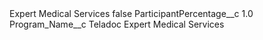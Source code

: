 <?xml version="1.0" encoding="UTF-8"?>
<CustomMetadata xmlns="http://soap.sforce.com/2006/04/metadata" xmlns:xsi="http://www.w3.org/2001/XMLSchema-instance" xmlns:xsd="http://www.w3.org/2001/XMLSchema">
    <label>Expert Medical Services</label>
    <protected>false</protected>
    <values>
        <field>ParticipantPercentage__c</field>
        <value xsi:type="xsd:double">1.0</value>
    </values>
    <values>
        <field>Program_Name__c</field>
        <value xsi:type="xsd:string">Teladoc Expert Medical Services</value>
    </values>
</CustomMetadata>
